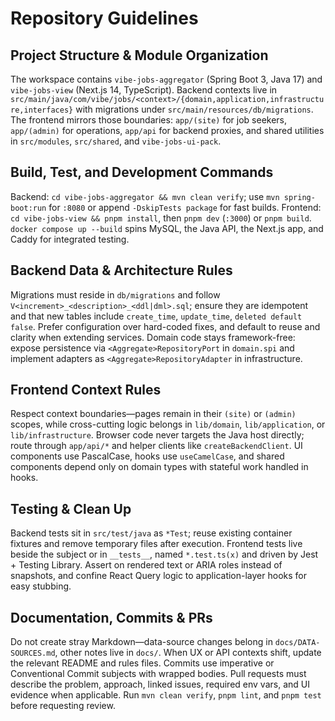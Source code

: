 # Repository Guidelines

## Project Structure & Module Organization
The workspace contains `vibe-jobs-aggregator` (Spring Boot 3, Java 17) and `vibe-jobs-view` (Next.js 14, TypeScript). Backend contexts live in `src/main/java/com/vibe/jobs/<context>/{domain,application,infrastructure,interfaces}` with migrations under `src/main/resources/db/migrations`. The frontend mirrors those boundaries: `app/(site)` for job seekers, `app/(admin)` for operations, `app/api` for backend proxies, and shared utilities in `src/modules`, `src/shared`, and `vibe-jobs-ui-pack`.

## Build, Test, and Development Commands
Backend: `cd vibe-jobs-aggregator && mvn clean verify`; use `mvn spring-boot:run` for `:8080` or append `-DskipTests package` for fast builds. Frontend: `cd vibe-jobs-view && pnpm install`, then `pnpm dev` (`:3000`) or `pnpm build`. `docker compose up --build` spins MySQL, the Java API, the Next.js app, and Caddy for integrated testing.

## Backend Data & Architecture Rules
Migrations must reside in `db/migrations` and follow `V<increment>_<description>_<ddl|dml>.sql`; ensure they are idempotent and that new tables include `create_time`, `update_time`, `deleted default false`. Prefer configuration over hard-coded fixes, and default to reuse and clarity when extending services. Domain code stays framework-free: expose persistence via `<Aggregate>RepositoryPort` in `domain.spi` and implement adapters as `<Aggregate>RepositoryAdapter` in infrastructure.

## Frontend Context Rules
Respect context boundaries—pages remain in their `(site)` or `(admin)` scopes, while cross-cutting logic belongs in `lib/domain`, `lib/application`, or `lib/infrastructure`. Browser code never targets the Java host directly; route through `app/api/*` and helper clients like `createBackendClient`. UI components use PascalCase, hooks use `useCamelCase`, and shared components depend only on domain types with stateful work handled in hooks.

## Testing & Clean Up
Backend tests sit in `src/test/java` as `*Test`; reuse existing container fixtures and remove temporary files after execution. Frontend tests live beside the subject or in `__tests__`, named `*.test.ts(x)` and driven by Jest + Testing Library. Assert on rendered text or ARIA roles instead of snapshots, and confine React Query logic to application-layer hooks for easy stubbing.

## Documentation, Commits & PRs
Do not create stray Markdown—data-source changes belong in `docs/DATA-SOURCES.md`, other notes live in `docs/`. When UX or API contexts shift, update the relevant README and rules files. Commits use imperative or Conventional Commit subjects with wrapped bodies. Pull requests must describe the problem, approach, linked issues, required env vars, and UI evidence when applicable. Run `mvn clean verify`, `pnpm lint`, and `pnpm test` before requesting review.
